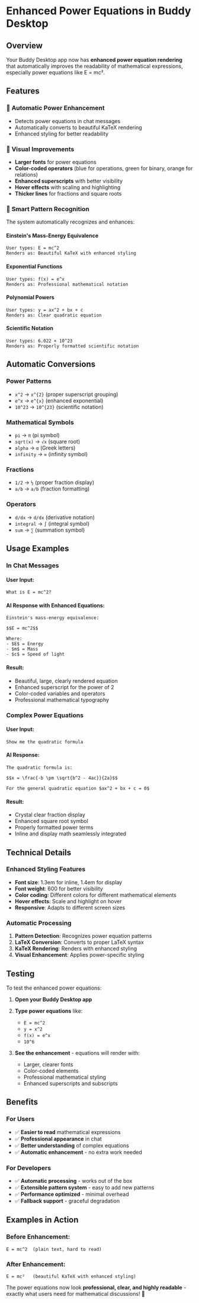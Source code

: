 # Enhanced Power Equations in Buddy Desktop

## Overview
Your Buddy Desktop app now has **enhanced power equation rendering** that automatically improves the readability of mathematical expressions, especially power equations like E = mc².

## Features

### 🚀 **Automatic Power Enhancement**
- Detects power equations in chat messages
- Automatically converts to beautiful KaTeX rendering
- Enhanced styling for better readability

### 🎨 **Visual Improvements**
- **Larger fonts** for power equations
- **Color-coded operators** (blue for operations, green for binary, orange for relations)
- **Enhanced superscripts** with better visibility
- **Hover effects** with scaling and highlighting
- **Thicker lines** for fractions and square roots

### 🔧 **Smart Pattern Recognition**
The system automatically recognizes and enhances:

#### **Einstein's Mass-Energy Equivalence**
```
User types: E = mc^2
Renders as: Beautiful KaTeX with enhanced styling
```

#### **Exponential Functions**
```
User types: f(x) = e^x
Renders as: Professional mathematical notation
```

#### **Polynomial Powers**
```
User types: y = ax^2 + bx + c
Renders as: Clear quadratic equation
```

#### **Scientific Notation**
```
User types: 6.022 × 10^23
Renders as: Properly formatted scientific notation
```

## Automatic Conversions

### **Power Patterns**
- `x^2` → `x^{2}` (proper superscript grouping)
- `e^x` → `e^{x}` (enhanced exponential)
- `10^23` → `10^{23}` (scientific notation)

### **Mathematical Symbols**
- `pi` → `π` (pi symbol)
- `sqrt(x)` → `√x` (square root)
- `alpha` → `α` (Greek letters)
- `infinity` → `∞` (infinity symbol)

### **Fractions**
- `1/2` → `½` (proper fraction display)
- `a/b` → `a/b` (fraction formatting)

### **Operators**
- `d/dx` → `d/dx` (derivative notation)
- `integral` → `∫` (integral symbol)
- `sum` → `∑` (summation symbol)

## Usage Examples

### **In Chat Messages**

#### **User Input:**
```
What is E = mc^2?
```

#### **AI Response with Enhanced Equations:**
```
Einstein's mass-energy equivalence:

$$E = mc^2$$

Where:
- $E$ = Energy
- $m$ = Mass  
- $c$ = Speed of light
```

#### **Result:**
- Beautiful, large, clearly rendered equation
- Enhanced superscript for the power of 2
- Color-coded variables and operators
- Professional mathematical typography

### **Complex Power Equations**

#### **User Input:**
```
Show me the quadratic formula
```

#### **AI Response:**
```
The quadratic formula is:

$$x = \frac{-b \pm \sqrt{b^2 - 4ac}}{2a}$$

For the general quadratic equation $ax^2 + bx + c = 0$
```

#### **Result:**
- Crystal clear fraction display
- Enhanced square root symbol
- Properly formatted power terms
- Inline and display math seamlessly integrated

## Technical Details

### **Enhanced Styling Features**
- **Font size**: 1.3em for inline, 1.4em for display
- **Font weight**: 600 for better visibility
- **Color coding**: Different colors for different mathematical elements
- **Hover effects**: Scale and highlight on hover
- **Responsive**: Adapts to different screen sizes

### **Automatic Processing**
1. **Pattern Detection**: Recognizes power equation patterns
2. **LaTeX Conversion**: Converts to proper LaTeX syntax
3. **KaTeX Rendering**: Renders with enhanced styling
4. **Visual Enhancement**: Applies power-specific styling

## Testing

To test the enhanced power equations:

1. **Open your Buddy Desktop app**
2. **Type power equations** like:
   - `E = mc^2`
   - `y = x^2`
   - `f(x) = e^x`
   - `10^6`

3. **See the enhancement** - equations will render with:
   - Larger, clearer fonts
   - Color-coded elements
   - Professional mathematical styling
   - Enhanced superscripts and subscripts

## Benefits

### **For Users**
- ✅ **Easier to read** mathematical expressions
- ✅ **Professional appearance** in chat
- ✅ **Better understanding** of complex equations
- ✅ **Automatic enhancement** - no extra work needed

### **For Developers**
- ✅ **Automatic processing** - works out of the box
- ✅ **Extensible pattern system** - easy to add new patterns
- ✅ **Performance optimized** - minimal overhead
- ✅ **Fallback support** - graceful degradation

## Examples in Action

### **Before Enhancement:**
```
E = mc^2  (plain text, hard to read)
```

### **After Enhancement:**
```
E = mc²   (beautiful KaTeX with enhanced styling)
```

The power equations now look **professional, clear, and highly readable** - exactly what users need for mathematical discussions! 🎉 